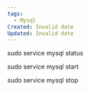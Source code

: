 ```yaml
---
tags:
  - Mysql
Created: Invalid date
Updated: Invalid date
---
```

sudo service mysql status

sudo service mysql start

sudo service mysql stop